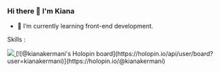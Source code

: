 ### Hi there 👋 I'm Kiana
- 🌱 I’m currently learning front-end development.

Skills :
<p align="left">
  <a href="https://skillicons.dev">
    <img src="https://skillicons.dev/icons?i=html,css,bootstrap,js,python,cpp,cs,dotnet" />
  </a>
  [![@kianakermani's Holopin board](https://holopin.io/api/user/board?user=kianakermani)](https://holopin.io/@kianakermani)
</p>
